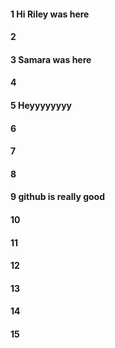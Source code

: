 #### 1 Hi Riley was here
#### 2
#### 3 Samara was here
#### 4
#### 5 Heyyyyyyyy
#### 6
#### 7
#### 8
#### 9 github is really good 
#### 10
#### 11
#### 12
#### 13
#### 14
#### 15
